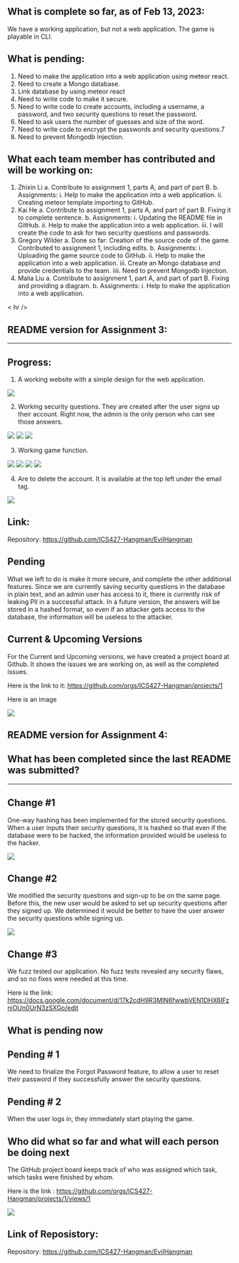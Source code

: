 ## What is complete so far, as of Feb 13, 2023:

We have a working application, but not a web application. The game is playable in CLI. 

## What is pending:
 1. Need to make the application into a web application using meteor react.
 2. Need to create a Mongo database.
 3. Link database by using meteor react
 4. Need to write code to make it secure. 
 5. Need to write code to create accounts, including a username, a password, and two security questions to reset the password.
 6. Need to ask users the number of guesses and size of the word.
 7. Need to write code to encrypt the passwords and security questions.7
 8. Need to prevent Mongodb Injection.

## What each team member has contributed and will be working on:
1. Zhixin Li
 a. Contribute to assignment 1, parts A, and part of part B.
 b. Assignments:
  i. Help to make the application into a web application. 
  ii. Creating meteor template importing to GitHub. 
2. Kai He
 a. Contribute to assignment 1, parts A, and part of part B. Fixing it to complete sentence. 
 b. Assignments:
  i. Updating the README file in GitHub. 
  ii. Help to make the application into a web application. 
  iii. I will create the code to ask for two security questions and passwords. 
3. Gregory Wilder
 a. Done so far: Creation of the source code of the game. Contributed to assignment 1, including edits. 
 b. Assignments: 
  i. Uploading the game source code to GitHub. 
  ii. Help to make the application into a web application. 
  iii. Create an Mongo database and provide credentials to the team.
  iiii. Need to prevent Mongodb Injection.
4. Malia Liu
 a. Contribute to assignment 1, part A, and part of part B. Fixing and providing a diagram. 
 b. Assignments: 
  i. Help to make the application into a web application.

< hr />
## README version for Assignment 3:
<hr />

## Progress:

1. A working website with a simple design for the web application. 

<img src="doc/home.png">

2. Working security questions. They are created after the user signs up their account. Right now, the admin is the only person who can see those answers.

<img src="doc/sp.png">
<img src="doc/sq.png">
<img src="doc/lsq.png">

3. Working game function. 

<img src="doc/game.png">
<img src="doc/play.png">
<img src="doc/lose.png">
<img src="doc/win.png">

4. Are to delete the account. It is available at the top left under the email tag. 

<img src="doc/dc.png">

## Link:

Repository: https://github.com/ICS427-Hangman/EvilHangman

## Pending

What we left to do is make it more secure, and complete the other additional features.
Since we are currently saving security questions in the database in plain text, and an admin user has access to it, there is currently risk of leaking PII in a successful attack.
In a future version, the answers will be stored in a hashed format, so even if an attacker gets access to the database, the information will be useless to the attacker.

## Current & Upcoming Versions
For the Current and Upcoming versions, we have created a project board at Github. It shows the issues we are working on, as well as the completed issues.

Here is the link to it: https://github.com/orgs/ICS427-Hangman/projects/1

Here is an image

<img src="doc/Screenshot 2023-03-25 at 6.54.55 PM.png">

## README version for Assignment 4:

## What has been completed since the last README was submitted?
<hr />

## Change #1

One-way hashing has been implemented for the stored security questions. When a user inputs their security questions, it is hashed so that even if the database were to be hacked, the information provided would be useless to the hacker. 

<img src="doc/oneway.png">

## Change #2

We modified the security questions and sign-up to be on the same page. Before this, the new user would be asked to set up security questions after they signed up. We determined it would be better to have the user answer the security questions while signing up. 

<img src="doc/ssignup.png">

## Change #3

We fuzz tested our application. No fuzz tests revealed any security flaws, and so no fixes were needed at this time. 


Here is the link: https://docs.google.com/document/d/17k2cdH9R3MlN6fwwbVEN1DHX6IFzniOUn0UrN3zSXGo/edit

## What is pending now

## Pending # 1

We need to finalize the Forgot Password feature, to allow a user to reset their password if they successfully answer the security questions. 

## Pending # 2

When the user logs in, they immediately start playing the game.


## Who did what so far and what will each person be doing next

The GitHub project board keeps track of who was assigned which task, which tasks were finished by whom. 

Here is the link : https://github.com/orgs/ICS427-Hangman/projects/1/views/1

<img src="doc/project4.png">

## Link of Reposistory:

Repository: https://github.com/ICS427-Hangman/EvilHangman
